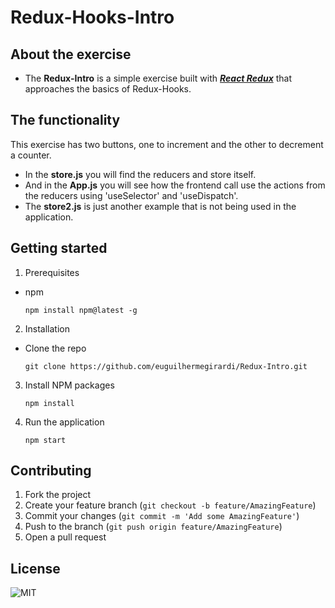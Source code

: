 # Redux-Hooks-Intro

## About the exercise

- The **Redux-Intro** is a simple exercise built with [**_React Redux_**](https://react-redux.js.org/) that approaches the basics of Redux-Hooks.

## The functionality

This exercise has two buttons, one to increment and the other to decrement a counter.
- In the **store.js** you will find the reducers and store itself.
- And in the **App.js** you will see how the frontend call use the actions from the reducers using 'useSelector' and 'useDispatch'.
- The **store2.js** is just another example that is not being used in the application.

## Getting started

1.  Prerequisites

- npm

      npm install npm@latest -g

2. Installation

- Clone the repo

      git clone https://github.com/euguilhermegirardi/Redux-Intro.git
      
3. Install NPM packages

       npm install
       
4. Run the application

       npm start


## Contributing

1.  Fork the project
2.  Create your feature branch (`git checkout -b feature/AmazingFeature`)
3.  Commit your changes (`git commit -m 'Add some AmazingFeature'`)
4.  Push to the branch (`git push origin feature/AmazingFeature`)
5.  Open a pull request

## License

![MIT](https://img.shields.io/badge/License-MIT-blue.svg)
